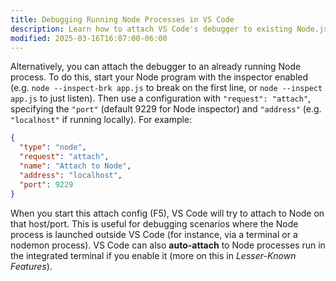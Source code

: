 ```yaml
---
title: Debugging Running Node Processes in VS Code
description: Learn how to attach VS Code's debugger to existing Node.js processes for better runtime troubleshooting
modified: 2025-03-16T16:07:00-06:00
---
```


Alternatively, you can attach the debugger to an already running Node process. To do this, start your Node program with the inspector enabled (e.g. `node --inspect-brk app.js` to break on the first line, or `node --inspect app.js` to just listen). Then use a configuration with `"request": "attach"`, specifying the `"port"` (default 9229 for Node inspector) and `"address"` (e.g. `"localhost"` if running locally). For example:

```json
{
  "type": "node",
  "request": "attach",
  "name": "Attach to Node",
  "address": "localhost",
  "port": 9229
}
```

When you start this attach config (F5), VS Code will try to attach to Node on that host/port. This is useful for debugging scenarios where the Node process is launched outside VS Code (for instance, via a terminal or a nodemon process). VS Code can also **auto-attach** to Node processes run in the integrated terminal if you enable it (more on this in *Lesser-Known Features*).
